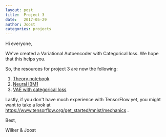 ```yaml
---
layout: post
title:  Project 3
date:   2017-05-29
author: Joost
categories: projects
---
```


Hi everyone,

We've created a Variational Autoencoder with Categorical loss. We hope that this helps you.

So, the resources for project 3 are now the following:

1. [Theory notebook](https://github.com/uva-slpl/nlp2/blob/gh-pages/resources/project_neuralibm/theory.ipynb) 
2. [Neural IBM1](https://github.com/uva-slpl/nlp2/blob/gh-pages/resources/project_neuralibm/neural-ibm1.ipynb)
3. [VAE with categorical loss](https://github.com/uva-slpl/nlp2/blob/gh-pages/resources/project_neuralibm/vae.ipynb) 


Lastly, if you don't have much experience with TensorFlow yet, you might want to take a look at https://www.tensorflow.org/get_started/mnist/mechanics .


Best,

Wilker & Joost
